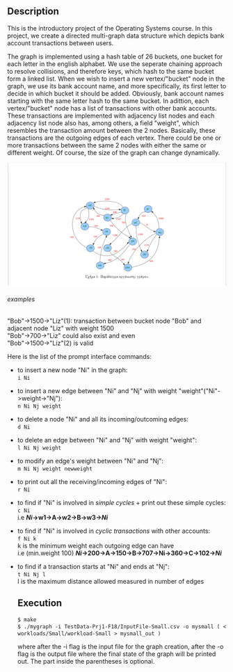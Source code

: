 
## Description
This is the introductory project of the Operating Systems course. In this project, we create a directed multi-graph data 
structure which depicts bank account transactions between users.

The graph is implemented using a hash table of 26 buckets, one bucket for each letter in the english alphabet. We use the 
seperate chaining approach to resolve collisions, and therefore keys, which hash to the same bucket form a linked list. When 
we wish to insert a new vertex/"bucket" node in the graph, we use its bank account name, and more specifically, its first
letter to decide in which bucket it should be added. Obviously, bank account names starting with the same letter hash to the 
same bucket. In adittion, each vertex/"bucket" node has a list of transactions with other bank accounts. These transactions 
are implemented with adjacency list nodes and each adjacency list node also has, among others, a field "weight", which 
resembles the transaction amount between the 2 nodes. Basically, these transactions are the outgoing edges of each vertex. 
There could be one or more transactions between the same 2 nodes with either the same or different weight. Of course, the
size of the graph can change dynamically.  

![Screenshot](transactions_graph.png)

###### examples
"Bob"->1500->"Liz"(1): transaction between bucket node "Bob" and adjacent node "Liz" with weight 1500  
"Bob"->700->"Liz" could also exist and even  
"Bob"->1500->"Liz"(2) is valid  

Here is the list of the prompt interface commands:

- to insert a new node "Ni" in the graph:  
  `i Ni`

- to insert a new edge between "Ni" and "Nj" with weight "weight"("Ni"->weight->"Nj"):  
  `n Ni Nj weight`

- to delete a node "Ni" and all its incoming/outcoming edges:  
  `d Ni`

- to delete an edge between "Ni" and "Nj" with weight "weight":  
  `l Ni Nj weight`

- to modify an edge's weight between "Ni" and "Nj":  
  `m Ni Nj weight newweight`

- to print out all the receiving/incoming edges of "Ni":  
  `r Ni`

- to find if "Ni" is involved in *simple cycles* + print out these simple cycles:  
  `c Ni`  
   i.e   **_Ni_->w1->A->w2->B->w3->_Ni_**

- to find if "Ni" is involved in *cyclic transactions* with other accounts:  
  `f Ni k`  
  k is the minimum weight each outgoing edge can have  
  i.e   (min.weight 100)  **_Ni_->200->A->150->B->707->Ni->360->C->102->_Ni_**
  
- to find if a transaction starts at "Ni" and ends at "Nj":  
  `t Ni Nj l`  
  l is the maximum distance allowed measured in number of edges
  
  ## Execution  
  ```
  $ make
  $ ./mygraph -i TestData-Prj1-F18/InputFile-Small.csv -o mysmall ( < workloads/Small/workload-Small > mysmall_out )  
  ```
  where after the -i flag is the input file for the graph creation, after the -o flag is the output file where the final 
  state of the graph will be printed out. The part inside the parentheses is optional. 
